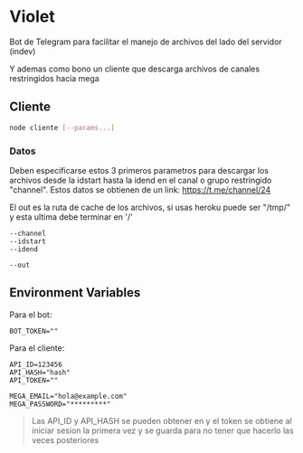 # Violet
Bot de Telegram para facilitar el manejo de archivos del lado del servidor (indev)

Y ademas como bono un cliente que descarga archivos de canales restringidos hacia mega

## Cliente
```bash
node cliente [--params...]
```
### Datos
Deben especificarse estos 3 primeros parametros para descargar los archivos desde la idstart hasta la idend en el canal o grupo restringido "channel". Estos datos se obtienen de un link:
https://t.me/channel/24

El out es la ruta de cache de los archivos, si usas heroku puede ser "/tmp/" y esta ultima debe terminar en '/'
```
--channel
--idstart
--idend

--out
```

## Environment Variables
Para el bot:
```
BOT_TOKEN=""
```

Para el cliente:
```
API_ID=123456
API_HASH="hash"
API_TOKEN=""

MEGA_EMAIL="hola@example.com"
MEGA_PASSWORD="*********"
```

<blockquote>
Las API_ID y API_HASH se pueden obtener en <https://my.telegram.org> y el token se obtiene al iniciar sesion la primera vez y se guarda para no tener que hacerlo las veces posteriores
</blockqoute>